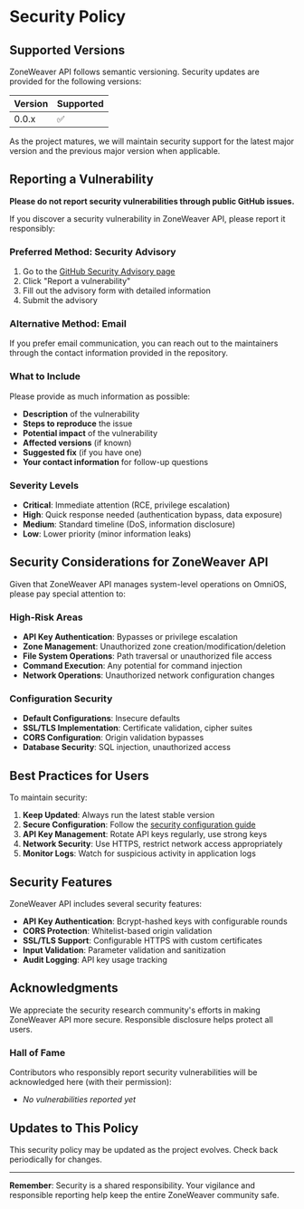 # Security Policy

## Supported Versions

ZoneWeaver API follows semantic versioning. Security updates are provided for the following versions:

| Version | Supported          |
| ------- | ------------------ |
| 0.0.x   | :white_check_mark: |

As the project matures, we will maintain security support for the latest major version and the previous major version when applicable.

## Reporting a Vulnerability

**Please do not report security vulnerabilities through public GitHub issues.**

If you discover a security vulnerability in ZoneWeaver API, please report it responsibly:

### Preferred Method: Security Advisory

1. Go to the [GitHub Security Advisory page](https://github.com/Makr91/zoneweaver-api/security/advisories)
2. Click "Report a vulnerability"
3. Fill out the advisory form with detailed information
4. Submit the advisory

### Alternative Method: Email

If you prefer email communication, you can reach out to the maintainers through the contact information provided in the repository.

### What to Include

Please provide as much information as possible:

- **Description** of the vulnerability
- **Steps to reproduce** the issue
- **Potential impact** of the vulnerability
- **Affected versions** (if known)
- **Suggested fix** (if you have one)
- **Your contact information** for follow-up questions

### Severity Levels

- **Critical**: Immediate attention (RCE, privilege escalation)
- **High**: Quick response needed (authentication bypass, data exposure)
- **Medium**: Standard timeline (DoS, information disclosure)
- **Low**: Lower priority (minor information leaks)

## Security Considerations for ZoneWeaver API

Given that ZoneWeaver API manages system-level operations on OmniOS, please pay special attention to:

### High-Risk Areas
- **API Key Authentication**: Bypasses or privilege escalation
- **Zone Management**: Unauthorized zone creation/modification/deletion
- **File System Operations**: Path traversal or unauthorized file access
- **Command Execution**: Any potential for command injection
- **Network Operations**: Unauthorized network configuration changes

### Configuration Security
- **Default Configurations**: Insecure defaults
- **SSL/TLS Implementation**: Certificate validation, cipher suites
- **CORS Configuration**: Origin validation bypasses
- **Database Security**: SQL injection, unauthorized access

## Best Practices for Users

To maintain security:

1. **Keep Updated**: Always run the latest stable version
2. **Secure Configuration**: Follow the [security configuration guide](https://zoneweaver-api.startcloud.com/docs/configuration/)
3. **API Key Management**: Rotate API keys regularly, use strong keys
4. **Network Security**: Use HTTPS, restrict network access appropriately
5. **Monitor Logs**: Watch for suspicious activity in application logs

## Security Features

ZoneWeaver API includes several security features:

- **API Key Authentication**: Bcrypt-hashed keys with configurable rounds
- **CORS Protection**: Whitelist-based origin validation
- **SSL/TLS Support**: Configurable HTTPS with custom certificates
- **Input Validation**: Parameter validation and sanitization
- **Audit Logging**: API key usage tracking

## Acknowledgments

We appreciate the security research community's efforts in making ZoneWeaver API more secure. Responsible disclosure helps protect all users.

### Hall of Fame

Contributors who responsibly report security vulnerabilities will be acknowledged here (with their permission):

- *No vulnerabilities reported yet*

## Updates to This Policy

This security policy may be updated as the project evolves. Check back periodically for changes.

---

**Remember**: Security is a shared responsibility. Your vigilance and responsible reporting help keep the entire ZoneWeaver community safe.

